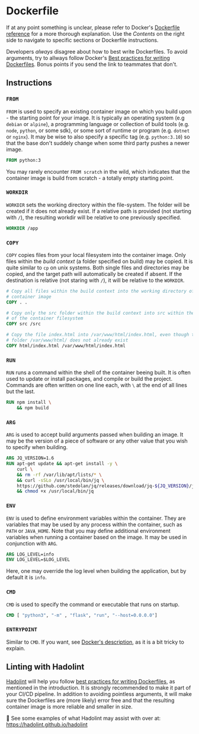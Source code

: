 # Dockerfile

If at any point something is unclear, please refer to Docker's [Dockerfile
reference](https://docs.docker.com/engine/reference/builder/) for a more thorough
explanation. Use the _Contents_ on the right side to navigate to specific
sections or Dockerfile instructions.

Developers _always_ disagree about how to best write Dockerfiles. To avoid
arguments, try to allways follow Docker's [Best practices for writing
Dockerfiles](https://docs.docker.com/develop/develop-images/dockerfile_best-practices/).
Bonus points if you send the link to teammates that don't.

## Instructions

### `FROM`

`FROM` is used to specify an existing container image on which you build upon -
the starting point for your image. It is typically an operating system (e.g
`debian` or `alpine`), a programming language or collection of build tools (e.g.
`node`, `python`, or some sdk), or some sort of runtime or program (e.g.
`dotnet` or `nginx`). It may be wise to also specify a specific tag (e.g.
`python:3.10`) so that the base don't suddely change when some third party
pushes a newer image.

```Dockerfile
FROM python:3
```

You may rarely encounter `FROM scratch` in the wild, which indicates that the
container image is build from scratch - a totally empty starting point.

### `WORKDIR`

`WORKDIR` sets the working directory within the file-system. The folder will be
created if it does not already exist. If a relative path is provided (not
starting with `/`), the resulting workdir will be relative to one previously
specified.

```Dockerfile
WORKDIR /app
```

### `COPY`

`COPY` copies files from your local filesystem into the container image. Only
files within the _build context_ (a folder specified on build) may be copied. It
is quite similar to `cp` on unix systems. Both single files and directories may
be copied, and the target path will automatically be created if absent. If the
destination is relative (not staring with `/`), it will be relative to the
`WORKDIR`.

```Dockerfile
# Copy all files within the build context into the working directory of the
# container image
COPY . .

# Copy only the src folder within the build context into src within the root
# of the container filesystem
COPY src /src

# Copy the file index.html into /var/www/html/index.html, even though the
# folder /var/www/html/ does not already exist
COPY html/index.html /var/www/html/index.html
```

### `RUN`

`RUN` runs a command within the shell of the container beeing built. It is often
used to update or install packages, and compile or build the project. Commands
are often written on one line each, with `\` at the end of all lines but the
last.

```Dockerfile
RUN npm install \
    && npm build
```

### `ARG`

`ARG` is used to accept build arguments passed when building an image. It may be
the version of a piece of software or any other value that you wish to specify
when building.

```Dockerfile
ARG JQ_VERSION=1.6
RUN apt-get update && apt-get install -y \
    curl \
    && rm -rf /var/lib/apt/lists/* \
    && curl -sSLo /usr/local/bin/jq \
    https://github.com/stedolan/jq/releases/download/jq-${JQ_VERSION}/jq-linux64 \
    && chmod +x /usr/local/bin/jq
```

### `ENV`

`ENV` is used to define environment variables within the container. They are
variables that may be used by any process within the container, such as `PATH`
or `JAVA_HOME`. Note that you may define additional environment variables when
running a container based on the image. It may be used in conjunction with
`ARG`.

```Dockerfile
ARG LOG_LEVEL=info
ENV LOG_LEVEL=$LOG_LEVEL
```

Here, one may override the log level when building the application, but by
default it is `info`.

### `CMD`

`CMD` is used to specify the command or executable that runs on startup.

```Dockerfile
CMD [ "python3", "-m" , "flask", "run", "--host=0.0.0.0"]
```

### `ENTRYPOINT`

Similar to `CMD`. If you want, see [Docker's
description](https://docs.docker.com/engine/reference/builder/#entrypoint), as
it is a bit tricky to explain.

## Linting with Hadolint

[Hadolint](https://github.com/hadolint/hadolint) will help you follow [best
practices for writing
Dockerfiles](https://docs.docker.com/develop/develop-images/dockerfile_best-practices/),
as mentioned in the introduction. It is strongly recommended to make it part of
your CI/CD pipeline. In addition to avoiding pointless arguments, it will make
sure the Dockerfiles are (more likely) error free and that the resulting
container image is more reliable and smaller in size.

📝 See some examples of what Hadolint may assist with over at:
<https://hadolint.github.io/hadolint>
